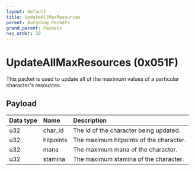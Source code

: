 ```yaml
---
layout: default
title: UpdateAllMaxResources
parent: Outgoing Packets
grand_parent: Packets
nav_order: 20
---
```


# UpdateAllMaxResources (0x051F)

This packet is used to update all of the maximum values of a particular character's resources.

## Payload

| Data type            | Name            | Description                                                                                |
|:---------------------|:----------------|:-------------------------------------------------------------------------------------------|
| u32                  | char_id         | The id of the character being updated.                                                     | 
| u32                  | hitpoints       | The maximum hitpoints of the character.                                                    |
| u32                  | mana            | The maximum mana of the character.                                                         |
| u32                  | stamina         | The maximum stamina of the character.                                                      |